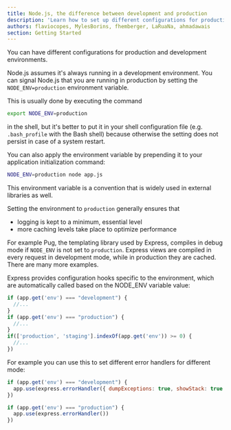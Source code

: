 ```yaml
---
title: Node.js, the difference between development and production
description: 'Learn how to set up different configurations for production and development environments'
authors: flaviocopes, MylesBorins, fhemberger, LaRuaNa, ahmadawais
section: Getting Started
---
```


You can have different configurations for production and development environments.

Node.js assumes it's always running in a development environment.
You can signal Node.js that you are running in production by setting the `NODE_ENV=production` environment variable.

This is usually done by executing the command

```sh
export NODE_ENV=production
```

in the shell, but it's better to put it in your shell configuration file (e.g. `.bash_profile` with the Bash shell) because otherwise the setting does not persist in case of a system restart.

You can also apply the environment variable by prepending it to your application initialization command:

```sh
NODE_ENV=production node app.js
```

This environment variable is a convention that is widely used in external libraries as well.

Setting the environment to `production` generally ensures that

* logging is kept to a minimum, essential level
* more caching levels take place to optimize performance

For example Pug, the templating library used by Express, compiles in debug mode if `NODE_ENV` is not set to `production`. Express views are compiled in every request in development mode, while in production they are cached. There are many more examples.

Express provides configuration hooks specific to the environment, which are automatically called based on the NODE_ENV variable value:

```js
if (app.get('env') === "development") {
  //...
}
if (app.get('env') === "production") {
  //...
}
if(['production', 'staging'].indexOf(app.get('env')) >= 0) {
  //...
})
```

For example you can use this to set different error handlers for different mode:

```js
if (app.get('env') === "development") {
  app.use(express.errorHandler({ dumpExceptions: true, showStack: true }))
})

if (app.get('env') === "production") {
  app.use(express.errorHandler())
})
```

